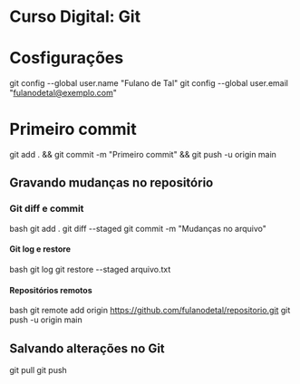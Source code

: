 # Curso Digital: Git

# Cosfigurações
 git config --global user.name "Fulano de Tal"
 git config --global user.email "fulanodetal@exemplo.com"

# Primeiro commit
git add . && git commit -m "Primeiro commit" && git push -u origin main

## Gravando mudanças no repositório
### Git diff e commit
bash
git add .
git diff --staged
git commit -m "Mudanças no arquivo"

#### Git log e restore
bash
git log
git restore --staged arquivo.txt

#### Repositórios remotos
bash
git remote add origin https://github.com/fulanodetal/repositorio.git
git push -u origin main

## Salvando alterações no Git
git pull
git push
